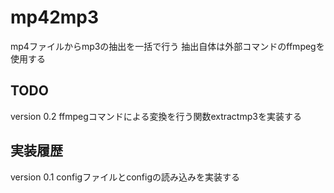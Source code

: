 # mp42mp3
mp4ファイルからmp3の抽出を一括で行う
抽出自体は外部コマンドのffmpegを使用する

## TODO

version 0.2 ffmpegコマンドによる変換を行う関数extractmp3を実装する

## 実装履歴

version 0.1 configファイルとconfigの読み込みを実装する